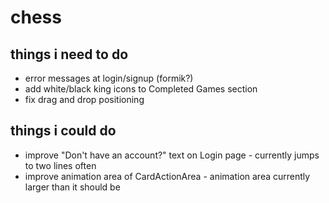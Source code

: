 # chess

## things i need to do
- error messages at login/signup (formik?)
- add white/black king icons to Completed Games section
- fix drag and drop positioning

## things i could do
- improve "Don't have an account?" text on Login page - currently jumps to two lines often
- improve animation area of CardActionArea - animation area currently larger than it should be
